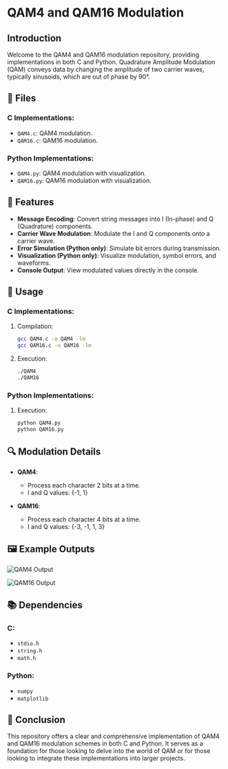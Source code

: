 # QAM4 and QAM16 Modulation

## Introduction

Welcome to the QAM4 and QAM16 modulation repository, providing implementations in both C and Python. Quadrature Amplitude Modulation (QAM) conveys data by changing the amplitude of two carrier waves, typically sinusoids, which are out of phase by 90°.

## 📁 Files

### C Implementations:

- `QAM4.c`: QAM4 modulation.
- `QAM16.c`: QAM16 modulation.

### Python Implementations:

- `QAM4.py`: QAM4 modulation with visualization.
- `QAM16.py`: QAM16 modulation with visualization.

## 🌟 Features

- **Message Encoding**: Convert string messages into I (In-phase) and Q (Quadrature) components.
- **Carrier Wave Modulation**: Modulate the I and Q components onto a carrier wave.
- **Error Simulation (Python only)**: Simulate bit errors during transmission.
- **Visualization (Python only)**: Visualize modulation, symbol errors, and waveforms.
- **Console Output**: View modulated values directly in the console.

## 🚀 Usage

### C Implementations:

1. Compilation:
   ```bash
   gcc QAM4.c -o QAM4 -lm
   gcc QAM16.c -o QAM16 -lm
   ```

2. Execution:
   ```bash
   ./QAM4
   ./QAM16
   ```

### Python Implementations:

1. Execution:
   ```bash
   python QAM4.py
   python QAM16.py
   ```

## 🔍 Modulation Details

- **QAM4**:
  - Process each character 2 bits at a time.
  - I and Q values: {-1, 1}

- **QAM16**:
  - Process each character 4 bits at a time.
  - I and Q values: {-3, -1, 1, 3}

## 🖼️ Example Outputs

![QAM4 Output](https://github.com/annoyedmilk/QAM/assets/77896841/341eb6e2-e702-468f-9d83-06cff69f03ac)

![QAM16 Output](https://github.com/annoyedmilk/QAM/assets/77896841/6c432ae8-b27c-449b-b4d3-1136145cbc10)

## 📚 Dependencies

### C: 
- `stdio.h`
- `string.h`
- `math.h`

### Python:
- `numpy`
- `matplotlib`

## 📜 Conclusion

This repository offers a clear and comprehensive implementation of QAM4 and QAM16 modulation schemes in both C and Python. It serves as a foundation for those looking to delve into the world of QAM or for those looking to integrate these implementations into larger projects.
